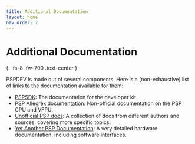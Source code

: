 ```yaml
---
title: Additional Documentation
layout: home
nav_order: 7
---
```


# Additional Documentation
{: .fs-8 .fw-700 .text-center }

PSPDEV is made out of several components. Here is a (non-exhaustive) list of
links to the documentation available for them:

 - [PSPSDK](https://pspdev.github.io/pspsdk/): The documentation for the
   developer kit.
 - [PSP Allegrex documentation](https://pspdev.github.io/vfpu-docs/):
   Non-official documentation on the PSP CPU and VFPU.
 - [Unofficial PSP docs](https://uofw.github.io/upspd/docs/): A collection of docs
   from different authors and sources, covering more specific topics.
 - [Yet Another PSP Documentation](http://hitmen.c02.at/files/yapspd/): A very
   detailed hardware documentation, including software interfaces.

